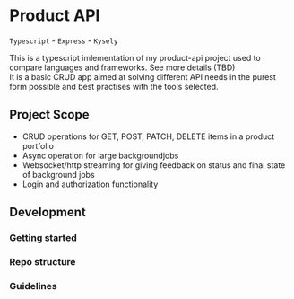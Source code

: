 # Product API

`Typescript` - `Express` - `Kysely`

This is a typescript imlementation of my product-api project used to compare languages and frameworks. See more details (TBD)  
It is a basic CRUD app aimed at solving different API needs in the purest form possible and best practises with the tools selected.

## Project Scope
- CRUD operations for GET, POST, PATCH, DELETE items in a product portfolio
- Async operation for large backgroundjobs
- Websocket/http streaming for giving feedback on status and final state of background jobs
- Login and authorization functionality

## Development
### Getting started
### Repo structure
### Guidelines
